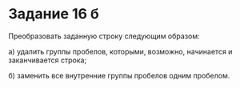 # Задание 16 б

Преобразовать заданную строку следующим образом: 

а) удалить группы пробелов, которыми, возможно, начинается и заканчивается строка; 

б) заменить все внутренние группы пробелов одним
пробелом.